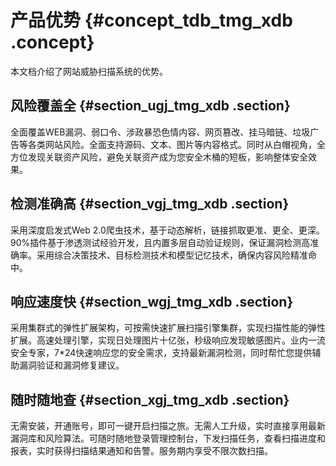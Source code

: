 # 产品优势 {#concept_tdb_tmg_xdb .concept}

本文档介绍了网站威胁扫描系统的优势。

## 风险覆盖全 {#section_ugj_tmg_xdb .section}

全面覆盖WEB漏洞、弱口令、涉政暴恐色情内容、网页篡改、挂马暗链、垃圾广告等各类网站风险。全面支持源码、文本、图片等内容格式。同时从白帽视角，全方位发现关联资产风险，避免关联资产成为您安全木桶的短板，影响整体安全效果。

## 检测准确高 {#section_vgj_tmg_xdb .section}

采用深度启发式Web 2.0爬虫技术，基于动态解析，链接抓取更准、更全、更深。90%插件基于渗透测试经验开发，且内置多层自动验证规则，保证漏洞检测高准确率。采用综合决策技术、目标检测技术和模型记忆技术，确保内容风险精准命中。

## 响应速度快 {#section_wgj_tmg_xdb .section}

采用集群式的弹性扩展架构，可按需快速扩展扫描引擎集群，实现扫描性能的弹性扩展。高速处理引擎，实现日处理图片十亿张，秒级响应发现敏感图片。业内一流安全专家，7\*24快速响应您的安全需求，支持最新漏洞检测，同时帮忙您提供辅助漏洞验证和漏洞修复建议。

## 随时随地查 {#section_xgj_tmg_xdb .section}

无需安装，开通账号，即可一键开启扫描之旅。无需人工升级，实时直接享用最新漏洞库和风险算法。可随时随地登录管理控制台，下发扫描任务，查看扫描进度和报表，实时获得扫描结果通知和告警。服务期内享受不限次数扫描。

